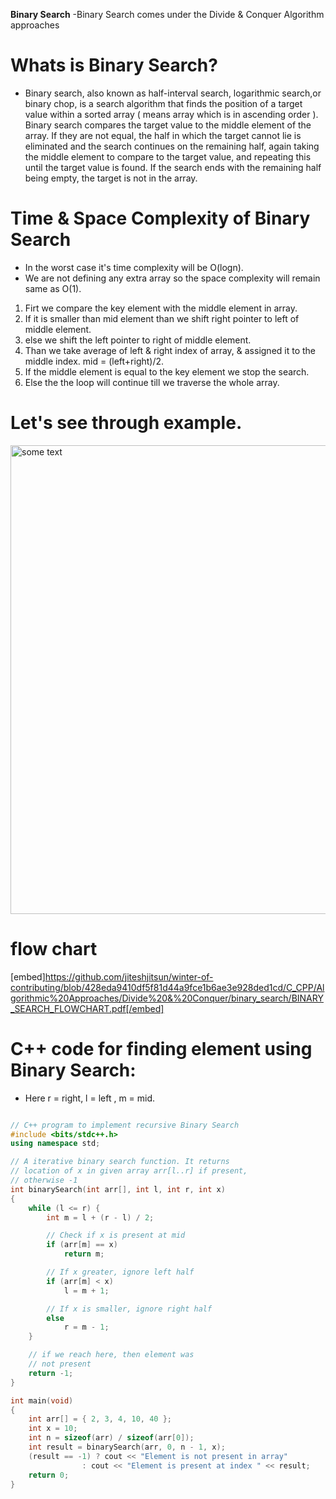 **Binary Search**
-Binary Search comes under the Divide & Conquer Algorithm approaches

# Whats is Binary Search?
-  Binary search, also known as half-interval search, logarithmic search,or binary chop, is a search algorithm that finds the position of a target value within a sorted array ( means array which is in ascending order ). Binary search compares the target value to the middle element of the array. If they are not equal, the half in which the target cannot lie is eliminated and the search continues on the remaining half, again taking the middle element to compare to the target value, and repeating this until the target value is found. If the search ends with the remaining half being empty, the target is not in the array.

# Time & Space Complexity of Binary Search 
- In the worst case it's time complexity will be O(logn).
- We are not defining any extra array so the space complexity will remain same as O(1).

1. Firt we compare the key element with the middle element in array.
2. If it is smaller than mid element than we shift right pointer to left of middle element.
3. else we shift the left pointer to right of middle element.
4. Than we take average of left & right index of array, & assigned it to the middle index.
    mid = (left+right)/2.
5. If the middle element is equal to the key element we stop the search.
6. Else the the loop will continue till we traverse the whole array.

# Let's see through example.

<img src="https://github.com/jiteshjitsun/winter-of-contributing/blob/C_CPP/C_CPP/Algorithmic%20Approaches/Divide%20&%20Conquer/binary_search/example_binary.png?raw=true" alt="some text"  width="4200" height="750">

# flow chart 

[embed]https://github.com/jiteshjitsun/winter-of-contributing/blob/428eda9410df5f81d44a9fce1b6ae3e928ded1cd/C_CPP/Algorithmic%20Approaches/Divide%20&%20Conquer/binary_search/BINARY_SEARCH_FLOWCHART.pdf[/embed]


# C++ code for finding element using Binary Search:

- Here r = right, l = left , m = mid.
```cpp

// C++ program to implement recursive Binary Search
#include <bits/stdc++.h>
using namespace std;

// A iterative binary search function. It returns
// location of x in given array arr[l..r] if present,
// otherwise -1
int binarySearch(int arr[], int l, int r, int x)
{
	while (l <= r) {
		int m = l + (r - l) / 2;

		// Check if x is present at mid
		if (arr[m] == x)
			return m;

		// If x greater, ignore left half
		if (arr[m] < x)
			l = m + 1;

		// If x is smaller, ignore right half
		else
			r = m - 1;
	}

	// if we reach here, then element was
	// not present
	return -1;
}

int main(void)
{
	int arr[] = { 2, 3, 4, 10, 40 };
	int x = 10;
	int n = sizeof(arr) / sizeof(arr[0]);
	int result = binarySearch(arr, 0, n - 1, x);
	(result == -1) ? cout << "Element is not present in array"
				: cout << "Element is present at index " << result;
	return 0;
}
```